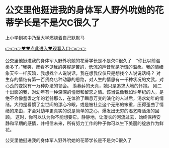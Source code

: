 # 公交里他挺进我的身体军人野外吮她的花蒂学长是不是欠C很久了
上小学到初中乃至大学燃烧着自己默默马

<a href="https://github.com/qdmang/dhap/issues/1">👉👉👉♥♥点此进入♥观看入口👈👉👉</a>

公交里他挺进我的身体军人野外吮她的花蒂学长是不是欠C很久了　“你比以前温柔多了。”我笑，彦看不见我的笑容是苦的，低沉的声音就是所谓的温柔。我的情绪象天空一样灰暗，我想找个人说说话，我在想我仅仅只是想找个人说说话吗？
对生存的情结有第一百货商店种动静的思路，对人生的情思有一千种状况的文武，对心劲的变换有一万种办法的领会。
羡慕薛的天真，她只是追求大地的怀抱。
	刚二十出面的我，对幼年有一种深深的憧憬和留恋之情。该当说像我如许年纪的人，是绝不会像耋耆之年的老翁那么，在体验了瞬息万变的演化的人过后，渴求幼年的情绪。大约是看惯了尘世间的漂心冷眼，或是被社会这个无形的笨重，压得歪曲了情绪的来由，才会对幼年更真实的说是简单的之心，爆发出无穷的渴乞降活泼的回顾。
这时，你可以认为你不能想要它。静静地，让漫长的河流过去，始终保持安静和早期的感情，并相信未来，所有努力工作的种子你可以生下美丽的绽放作为鲜花。

公交里他挺进我的身体军人野外吮她的花蒂学长是不是欠C很久了
